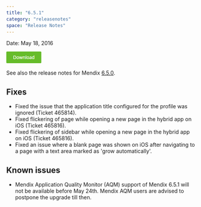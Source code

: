 ```yaml
---
title: "6.5.1"
category: "releasenotes"
space: "Release Notes"
---
```

Date: May 18, 2016



[![](attachments/819203/19399042.png)](https://appstore.home.mendix.com/link/modeler/6.5.1)

See also the release notes for Mendix [6.5.0](https://world.mendix.com/display/ReleaseNotes/6.5.0).

## Fixes

*   Fixed the issue that the application title configured for the profile was ignored (Ticket 465814).
*   Fixed flickering of page while opening a new page in the hybrid app on iOS (Ticket 465816).
*   Fixed flickering of sidebar while opening a new page in the hybrid app on iOS (Ticket 465816).
*   Fixed an issue where a blank page was shown on iOS after navigating to a page with a text area marked as 'grow automatically'.

## Known issues

*   Mendix Application Quality Monitor (AQM) support of Mendix 6.5.1 will not be available before May 24th. Mendix AQM users are advised to postpone the upgrade till then.